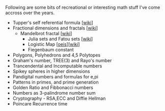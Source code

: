 Following are some bits of recreational or interesting math stuff I've come accross over the years. 

 * Tupper's self referential formula [[wiki](https://en.wikipedia.org/wiki/Tupper%27s_self-referential_formula)]
 * Fractional dimensions and fractals [[wiki](https://en.wikipedia.org/wiki/Fractal)]
    * Mandelbrot fractal [[wiki](https://en.wikipedia.org/wiki/Mandelbrot_set)]
      * Julia sets and Fatou sets [[wiki](https://en.wikipedia.org/wiki/Julia_set)]
      * Logistic Map [[oeis](https://oeis.org/A098587)][[wiki](https://en.wikipedia.org/wiki/Logistic_map)]
      * Fiegenbaum constant
 * Polygons, Polyhedrons and 4,5 Polytopes
 * Graham's number, TREE(3) and Rayo's number
 * Trancendental and Incomputable numbers
 * Spikey spheres in higher dimensions
 * Pandigital numbers and formulas for e,pi
 * Patterns in primes, and prime generation
 * Golden Ratio and Fibbonacci numbers
 * Numbers as 3-palindrome number sum
 * Cryptography - RSA,ECC and Diffie Hellman
 * Poincare Recurrence time
